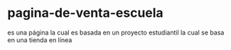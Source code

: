 # pagina-de-venta-escuela
es una página la cual es basada en un proyecto estudiantil la cual se basa en una tienda en línea
